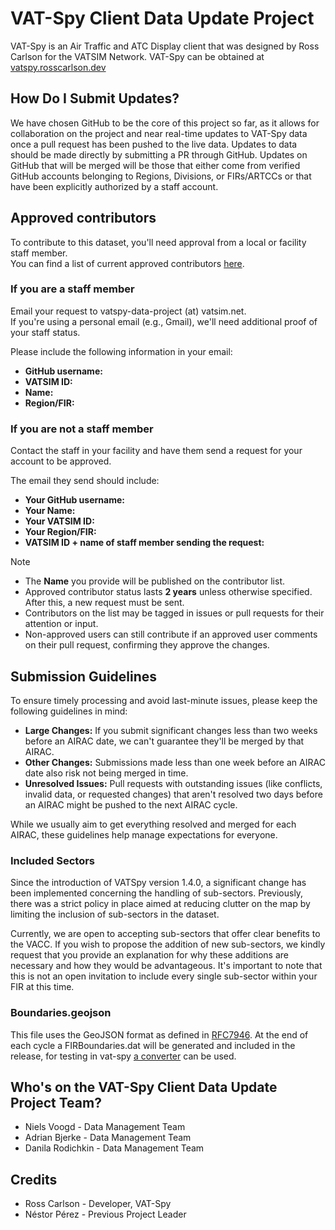 # VAT-Spy Client Data Update Project

VAT-Spy is an Air Traffic and ATC Display client that was designed by Ross Carlson for the VATSIM Network. VAT-Spy can be obtained at [vatspy.rosscarlson.dev](https://vatspy.rosscarlson.dev/)

## How Do I Submit Updates?

We have chosen GitHub to be the core of this project so far, as it allows for collaboration on the project and near real-time updates to VAT-Spy data once a pull request has been pushed to the live data. Updates to data should be made directly by submitting a PR through GitHub. Updates on GitHub that will be merged will be those that either come from verified GitHub accounts belonging to Regions, Divisions, or FIRs/ARTCCs or that have been explicitly authorized by a staff account.

## Approved contributors

To contribute to this dataset, you'll need approval from a local or facility staff member.<br>
You can find a list of current approved contributors [here](https://docs.google.com/spreadsheets/u/4/d/e/2PACX-1vRHzHhKz4icslNkd3I6mF1Mp_6gan4muRcWZb8fCYL8_S0C6GDpG409xQGTmPAXLPupEWWws3euNK7O/pubhtml?gid=0).

### If you are a staff member

Email your request to vatspy-data-project (at) vatsim.net.  
If you're using a personal email (e.g., Gmail), we'll need additional proof of your staff status.

Please include the following information in your email:

- **GitHub username:**
- **VATSIM ID:**
- **Name:**
- **Region/FIR:**

### If you are not a staff member

Contact the staff in your facility and have them send a request for your account to be approved.

The email they send should include:

- **Your GitHub username:**
- **Your Name:**
- **Your VATSIM ID:**
- **Your Region/FIR:**
- **VATSIM ID + name of staff member sending the request:**

> [!Note]
>* The **Name** you provide will be published on the contributor list.
>* Approved contributor status lasts **2 years** unless otherwise specified. After this, a new request must be sent.
>* Contributors on the list may be tagged in issues or pull requests for their attention or input.
>* Non-approved users can still contribute if an approved user comments on their pull request, confirming they approve the changes.

## Submission Guidelines
To ensure timely processing and avoid last-minute issues, please keep the following guidelines in mind:

- **Large Changes:** If you submit significant changes less than two weeks before an AIRAC date, we can't guarantee they'll be merged by that AIRAC.
- **Other Changes:** Submissions made less than one week before an AIRAC date also risk not being merged in time.
- **Unresolved Issues:** Pull requests with outstanding issues (like conflicts, invalid data, or requested changes) that aren't resolved two days before an AIRAC might be pushed to the next AIRAC cycle.

While we usually aim to get everything resolved and merged for each AIRAC, these guidelines help manage expectations for everyone.

### Included Sectors

Since the introduction of VATSpy version 1.4.0, a significant change has been implemented concerning the handling of sub-sectors. Previously, there was a strict policy in place aimed at reducing clutter on the map by limiting the inclusion of sub-sectors in the dataset.

Currently, we are open to accepting sub-sectors that offer clear benefits to the VACC. If you wish to propose the addition of new sub-sectors, we kindly request that you provide an explanation for why these additions are necessary and how they would be advantageous. It's important to note that this is not an open invitation to include every single sub-sector within your FIR at this time.

### Boundaries.geojson

This file uses the GeoJSON format as defined in [RFC7946](https://datatracker.ietf.org/doc/html/rfc7946). At the end of each cycle a FIRBoundaries.dat will be generated and included in the release, for testing in vat-spy [a converter](https://github.com/NelisV/vatspy-geojson/releases/latest) can be used.

## Who's on the VAT-Spy Client Data Update Project Team?

- Niels Voogd - Data Management Team
- Adrian Bjerke - Data Management Team
- Danila Rodichkin - Data Management Team

## Credits

- Ross Carlson - Developer, VAT-Spy
- Néstor Pérez - Previous Project Leader
